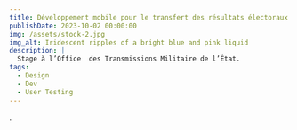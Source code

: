 ```yaml
---
title: Développement mobile pour le transfert des résultats électoraux avec React Native.
publishDate: 2023-10-02 00:00:00
img: /assets/stock-2.jpg
img_alt: Iridescent ripples of a bright blue and pink liquid
description: |
  Stage à l’Office  des Transmissions Militaire de l’État.
tags:
  - Design
  - Dev
  - User Testing
---
```


.
